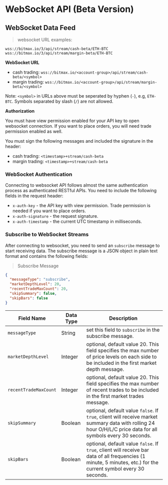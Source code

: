 WebSocket API (Beta Version)
===========================================================

## WebSocket Data Feed 

> websocket URL examples:

```
wss://bitmax.io/3/api/stream/cash-beta/ETH-BTC
wss://bitmax.io/3/api/stream/margin-beta/ETH-BTC
```

**WebSocket URL**

* cash trading: `wss://bitmax.io/<account-group>/api/stream/cash-beta/<symbol>`
* margin trading:  `wss://bitmax.io/<account-group>/api/stream/margin-beta/<symbol>`

Note: `<symbol>` in URLs above must be seperated by hyphen (`-`), e.g, `ETH-BTC`. Symbols separated by slash (`/`) are not allowed. 

**Authorization**

You must have view permission enabled for your API key to open websocket connection. If you want to place orders, you will need trade 
permission enabled as well.

You must sign the following messages and included the signature in the header:

* cash trading: `<timestamp>+stream/cash-beta`
* margin trading: `<timestamp>+stream/cash-beta`


### WebSocket Authentication 

Connecting to websocket API follows almost the same authentication process as authenticated RESTful APIs. You need to include the following
fields in the request header:

* `x-auth-key` - the API key with view permission. Trade permission is needed if you want to place orders.
* `x-auth-signature` - the request signature.
* `x-auth-timestamp` - the current UTC timestamp in milliseconds.


### Subscribe to WebSocket Streams 

After connecting to websocket, you need to send an `subscribe` message to start receiving data. The subscribe message is a JSON object 
in plain text format and contains the following fields:

> Subscribe Message

```json
{
  "messageType": "subscribe",
  "marketDepthLevel": 20,
  "recentTradeMaxCount": 20,
  "skipSummary": false,
  "skipBars": false
}
```

Field Name            | Data Type | Description
--------------------- | --------- | -----------
`messageType`         | String    | set this field to `subscribe` in the subscribe message.
`marketDepthLevel`    | Integer   | optional, default value 20. This field specifies the max number of price levels on each side to be included in the first market depth message.
`recentTradeMaxCount` | Integer   | optional, default value 20. This field specifies the max number of recent trades to be included in the first market trades message.
`skipSummary`         | Boolean   | optional, default value `false`. If `true`, client will receive market summary data with rolling 24 hour O/H/L/C price data for all symbols every 30 seconds.
`skipBars`            | Boolean   | optional, default value `false`. If `true`, client will receive bar data of all frequencies (1 minute, 5 minutes, etc.) for the current symbol every 30 seconds.

